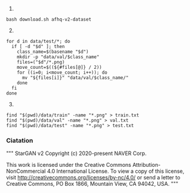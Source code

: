 1. 

```
bash download.sh afhq-v2-dataset
```

2.

```
for d in data/test/*; do
  if [ -d "$d" ]; then
    class_name=$(basename "$d")
    mkdir -p "data/val/$class_name"
    files=("$d"/*.png)
    move_count=$((${#files[@]} / 2))
    for ((i=0; i<move_count; i++)); do
      mv "${files[i]}" "data/val/$class_name/"
    done
  fi
done
```

3.
```
find "$(pwd)/data/train" -name "*.png" > train.txt
find "$(pwd)/data/val" -name "*.png" > val.txt
find "$(pwd)/data/test" -name "*.png" > test.txt
```
### Ciatation
"""
StarGAN v2
Copyright (c) 2020-present NAVER Corp.

This work is licensed under the Creative Commons Attribution-NonCommercial
4.0 International License. To view a copy of this license, visit
http://creativecommons.org/licenses/by-nc/4.0/ or send a letter to
Creative Commons, PO Box 1866, Mountain View, CA 94042, USA.
"""
